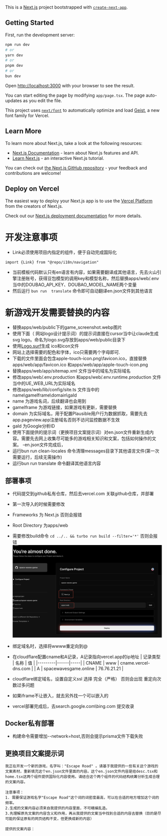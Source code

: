 This is a [Next.js](https://nextjs.org) project bootstrapped with [`create-next-app`](https://nextjs.org/docs/app/api-reference/cli/create-next-app).

## Getting Started

First, run the development server:

```bash
npm run dev
# or
yarn dev
# or
pnpm dev
# or
bun dev
```

Open [http://localhost:3000](http://localhost:3000) with your browser to see the result.

You can start editing the page by modifying `app/page.tsx`. The page auto-updates as you edit the file.

This project uses [`next/font`](https://nextjs.org/docs/app/building-your-application/optimizing/fonts) to automatically optimize and load [Geist](https://vercel.com/font), a new font family for Vercel.

## Learn More

To learn more about Next.js, take a look at the following resources:

- [Next.js Documentation](https://nextjs.org/docs) - learn about Next.js features and API.
- [Learn Next.js](https://nextjs.org/learn) - an interactive Next.js tutorial.

You can check out [the Next.js GitHub repository](https://github.com/vercel/next.js) - your feedback and contributions are welcome!

## Deploy on Vercel

The easiest way to deploy your Next.js app is to use the [Vercel Platform](https://vercel.com/new?utm_medium=default-template&filter=next.js&utm_source=create-next-app&utm_campaign=create-next-app-readme) from the creators of Next.js.

Check out our [Next.js deployment documentation](https://nextjs.org/docs/app/building-your-application/deploying) for more details.
# 开发注意事项
- Link必须使用项目内指定的组件，便于自动完成国际化
```
import {Link} from "@repo/i18n/navigation"
```
- 当前模板代码默认只有en语言有内容，如果需要翻译成其他语言，先去火山引擎注册账号，获得豆包模型的调用key和模型名称，然后替换apps/web/.env当中的DOUBAO_API_KEY、DOUBAO_MODEL_NAME两个变量
- 然后运行 `bun run  translate` 命令即可自动翻译en.json文件到其他语言

# 新游戏开发需要替换的内容
- 替换apps/web/public下的game_screenshot.webp图片
 - 使用下面（ 网站logo设计提示词）的提示词直接在cursor当中让claude生成svg logo。命名为logo.svg存放到apps/web/public目录下
-  使用[Logo.surf](https://logo.surf/)生成 ico和icon文件
  - 网站上选择需要的配色和字体，ico只需要两个字母即可.
  - 下载的文件里面会包含apple-touch-icon.png\favicon.ico，直接替换apps/web/app/favicon.ico 和apps/web/app/apple-touch-icon.png
- 替换apps/web/app/sitemap.xml 文件当中的域名为实际域名
- 修改apps/web/.env.production 和apps/web/.env.runtime.production 文件当中的UE_WEB_URL为实际域名
- 修改apps/web/lib/config/site.ts 文件当中的name\gameIframe\domain\gaId
 - name 为游戏名词，后续翻译也会用到
 - gameIframe 为游戏链接，如果游戏有更新，需要替换
 - domain 为实际域名，用于配置Plausible用户行为数据抓取，需要先去app.pageview.app注册域名否则不访问监控数据不生效
 - gaId 为Google分析ID
 - 使用下面提供的提示词（更换项目文案提示词）对en.json文件重新生成内容。需要先去网上收集尽可能多的游戏相关知识和文案，包括如何操作的文案。
 -en.json文件完成后，
  - 运行bun run clean-locales 命令清理messages目录下其他语言文件(第一次需要运行，后续无需操作)
  - 运行bun run translate 命令翻译其他语言内容


## 部署事项
- 代码提交到github私有仓库，然后去vercel.com 关联github仓库，并部署
- 第一次导入的时候需要修改 
 - Frameworks 为 Next.js 否则会报错
 - Root Directory 为apps/web
 - 需要修改build命令 `cd ../.. && turbo run build --filter='*'` 否则会报错
![alt text](image.png)
- 绑定域名时，选择将wwww重定向到@
- 在cloudflare配置cname和A记录，A记录指向vercel.app的ip地址
| 记录类型 | 名称 | 值 |
|---------|------|-----|
| CNAME   | www  | cname.vercel-dns.com |
| A       | spacewavesgame.online | 76.76.21.21 |

- cloudflare绑定域名，设置自定义ssl 选择 完全（严格） 否则会出现 重定向次数过多问题
- 如果iframe不让嵌入，就去另外找一个可以嵌入的
- vercel部署完成后，去search.google.com\bing.com 提交收录
## Docker私有部署

- 构建命令需要增加--network=host,否则会提示prisma文件下载失败


## 更换项目文案提示词
```
我正在开发一个新的游戏，名字叫："Escape Road" 。请基于我提供的一些有关这个游戏的文案素材，重新填充这个en.json文件里面的内容。这个en.json文件内容是给desc.tsx和home.tsx这两个组件提供国际化内容使用。请结合这个两个组件的代码结构统筹分析生成合理的文案内容。

注意事项：
1. 需要保证游戏名字"Escape Road"这个词的词密度最高，可以在合适的地方增加这个词的频率。
2.生成的文案内容必须来自我提供的内容里面，不可瞎编乱造。
3.先理解原先文案的内容含义和作用，再从我提供的文案当中找到合适的内容去替换（目的是尽可能的保证原有的网页结构不变，但更换成新的内容）

提供的文案内容：


```



